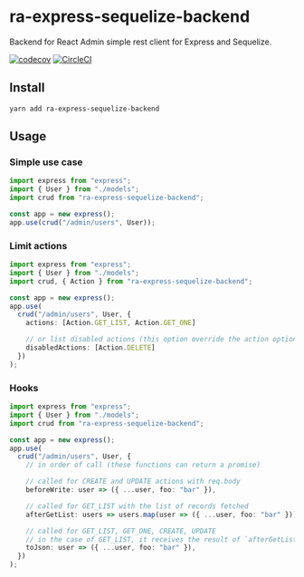 # ra-express-sequelize-backend

Backend for React Admin simple rest client for Express and Sequelize.

[![codecov](https://codecov.io/gh/lalalilo/ra-express-sequelize-backend/branch/master/graph/badge.svg)](https://codecov.io/gh/lalalilo/ra-express-sequelize-backend) [![CircleCI](https://circleci.com/gh/lalalilo/ra-express-sequelize-backend.svg?style=svg)](https://circleci.com/gh/lalalilo/ra-express-sequelize-backend)

## Install

```
yarn add ra-express-sequelize-backend
```

## Usage

### Simple use case

```ts
import express from "express";
import { User } from "./models";
import crud from "ra-express-sequelize-backend";

const app = new express();
app.use(crud("/admin/users", User));
```

### Limit actions

```ts
import express from "express";
import { User } from "./models";
import crud, { Action } from "ra-express-sequelize-backend";

const app = new express();
app.use(
  crud("/admin/users", User, {
    actions: [Action.GET_LIST, Action.GET_ONE]

    // or list disabled actions (this option override the action option)
    disabledActions: [Action.DELETE]
  })
);
```

### Hooks

```ts
import express from "express";
import { User } from "./models";
import crud from "ra-express-sequelize-backend";

const app = new express();
app.use(
  crud("/admin/users", User, {
    // in order of call (these functions can return a promise)

    // called for CREATE and UPDATE actions with req.body
    beforeWrite: user => ({ ...user, foo: "bar" }),

    // called for GET_LIST with the list of records fetched
    afterGetList: users => users.map(user => ({ ...user, foo: "bar" }))

    // called for GET_LIST, GET_ONE, CREATE, UPDATE
    // in the case of GET_LIST, it receives the result of `afterGetList`
    toJson: user => ({ ...user, foo: "bar" }),
  })
);
```
